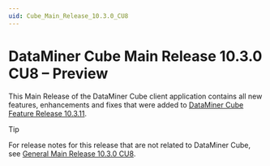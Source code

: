 ```yaml
---
uid: Cube_Main_Release_10.3.0_CU8
---
```


# DataMiner Cube Main Release 10.3.0 CU8 – Preview

This Main Release of the DataMiner Cube client application contains all new features, enhancements and fixes that were added to [DataMiner Cube Feature Release 10.3.11](xref:Cube_Feature_Release_10.3.11).

> [!TIP]
> For release notes for this release that are not related to DataMiner Cube, see [General Main Release 10.3.0 CU8](xref:General_Main_Release_10.3.0_CU8).

